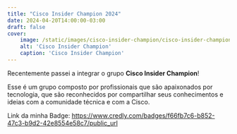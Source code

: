 ```yaml
---
title: "Cisco Insider Champion 2024"
date: 2024-04-20T14:00:00-03:00
draft: false
cover:
    image: /static/images/cisco-insider-champion/cisco-insider-champion-badge.png
    alt: 'Cisco Insider Champion'
    caption: 'Cisco Insider Champion'
---
```


Recentemente passei a integrar o grupo **Cisco Insider Champion**!

Esse é um grupo composto por profissionais que são apaixonados por tecnologia, que são reconhecidos por compartilhar seus conhecimentos e ideias com a comunidade técnica e com a Cisco.

Link da minha Badge: https://www.credly.com/badges/f66fb7c6-b852-47c3-b9d2-42e8554e58c7/public_url